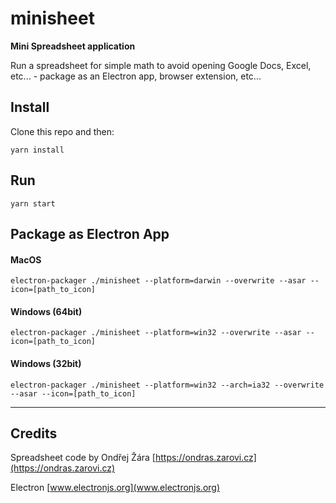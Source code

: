 # minisheet
**Mini Spreadsheet application**

Run a spreadsheet for simple math to avoid opening Google Docs, Excel, etc... - package as an Electron app, browser extension, etc...

## Install
Clone this repo and then:
```
yarn install
```

## Run
```
yarn start
```

## Package as Electron App
#### MacOS
```
electron-packager ./minisheet --platform=darwin --overwrite --asar --icon=[path_to_icon]
```
#### Windows (64bit)
```
electron-packager ./minisheet --platform=win32 --overwrite --asar --icon=[path_to_icon]
```

#### Windows (32bit)
```
electron-packager ./minisheet --platform=win32 --arch=ia32 --overwrite --asar --icon=[path_to_icon]
```
---
## Credits
Spreadsheet code by Ondřej Žára [https://ondras.zarovi.cz](https://ondras.zarovi.cz)

Electron [www.electronjs.org](www.electronjs.org)

